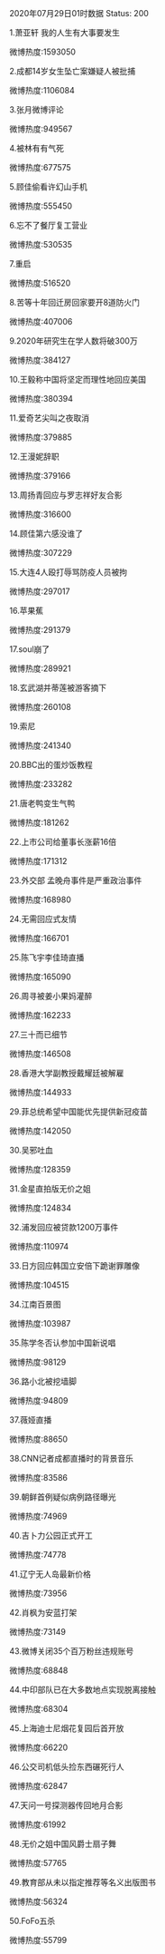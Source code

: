 2020年07月29日01时数据
Status: 200

1.萧亚轩 我的人生有大事要发生

微博热度:1593050

2.成都14岁女生坠亡案嫌疑人被批捕

微博热度:1106084

3.张月微博评论

微博热度:949567

4.被林有有气死

微博热度:677575

5.顾佳偷看许幻山手机

微博热度:555450

6.忘不了餐厅复工营业

微博热度:530535

7.重启

微博热度:516520

8.苦等十年回迁房回家要开8道防火门

微博热度:407006

9.2020年研究生在学人数将破300万

微博热度:384127

10.王毅称中国将坚定而理性地回应美国

微博热度:380394

11.爱奇艺尖叫之夜取消

微博热度:379885

12.王漫妮辞职

微博热度:379166

13.周扬青回应与罗志祥好友合影

微博热度:316600

14.顾佳第六感没谁了

微博热度:307229

15.大连4人殴打辱骂防疫人员被拘

微博热度:297017

16.苹果蕉

微博热度:291379

17.soul崩了

微博热度:289921

18.玄武湖并蒂莲被游客摘下

微博热度:260108

19.索尼

微博热度:241340

20.BBC出的蛋炒饭教程

微博热度:233282

21.唐老鸭变生气鸭

微博热度:181262

22.上市公司给董事长涨薪16倍

微博热度:171312

23.外交部 孟晚舟事件是严重政治事件

微博热度:168980

24.无需回应式友情

微博热度:166701

25.陈飞宇李佳琦直播

微博热度:165090

26.周寻被姜小果妈灌醉

微博热度:162233

27.三十而已细节

微博热度:146508

28.香港大学副教授戴耀廷被解雇

微博热度:144933

29.菲总统希望中国能优先提供新冠疫苗

微博热度:142050

30.吴邪吐血

微博热度:128359

31.金星直拍版无价之姐

微博热度:124834

32.浦发回应被贷款1200万事件

微博热度:110974

33.日方回应韩国立安倍下跪谢罪雕像

微博热度:104515

34.江南百景图

微博热度:103987

35.陈学冬否认参加中国新说唱

微博热度:98129

36.路小北被挖墙脚

微博热度:94809

37.薇娅直播

微博热度:88650

38.CNN记者成都直播时的背景音乐

微博热度:83586

39.朝鲜首例疑似病例路径曝光

微博热度:74969

40.吉卜力公园正式开工

微博热度:74778

41.辽宁无人岛最新价格

微博热度:73956

42.肖枫为安蓝打架

微博热度:73149

43.微博关闭35个百万粉丝违规账号

微博热度:68848

44.中印部队已在大多数地点实现脱离接触

微博热度:68304

45.上海迪士尼烟花复园后首开放

微博热度:66220

46.公交司机低头捡东西碾死行人

微博热度:62847

47.天问一号探测器传回地月合影

微博热度:61992

48.无价之姐中国风爵士扇子舞

微博热度:57765

49.教育部从未以指定推荐等名义出版图书

微博热度:56324

50.FoFo五杀

微博热度:55799

